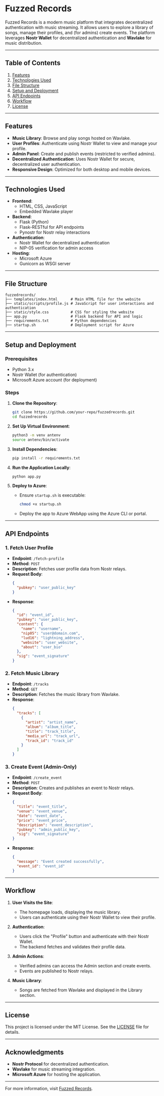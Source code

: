 # Fuzzed Records

Fuzzed Records is a modern music platform that integrates decentralized authentication with music streaming. It allows users to explore a library of songs, manage their profiles, and (for admins) create events. The platform leverages **Nostr Wallet** for decentralized authentication and **Wavlake** for music distribution.

---

## Table of Contents
1. [Features](#features)
2. [Technologies Used](#technologies-used)
3. [File Structure](#file-structure)
4. [Setup and Deployment](#setup-and-deployment)
5. [API Endpoints](#api-endpoints)
6. [Workflow](#workflow)
7. [License](#license)

---

## Features

- **Music Library**: Browse and play songs hosted on Wavlake.
- **User Profiles**: Authenticate using Nostr Wallet to view and manage your profile.
- **Admin Panel**: Create and publish events (restricted to verified admins).
- **Decentralized Authentication**: Uses Nostr Wallet for secure, decentralized user authentication.
- **Responsive Design**: Optimized for both desktop and mobile devices.

---

## Technologies Used

- **Frontend**:
  - HTML, CSS, JavaScript
  - Embedded Wavlake player
- **Backend**:
  - Flask (Python)
  - Flask-RESTful for API endpoints
  - Pynostr for Nostr relay interactions
- **Authentication**:
  - Nostr Wallet for decentralized authentication
  - NIP-05 verification for admin access
- **Hosting**:
  - Microsoft Azure
  - Gunicorn as WSGI server

---

## File Structure

```
fuzzedrecords/
├── templates/index.html      # Main HTML file for the website
├── static/scripts/profile.js # JavaScript for user interactions and authentication
├── static/style.css          # CSS for styling the website
├── app.py                    # Flask backend for API and logic
├── requirements.txt          # Python dependencies
├── startup.sh                # Deployment script for Azure
```

---

## Setup and Deployment

### Prerequisites
- Python 3.x
- Nostr Wallet (for authentication)
- Microsoft Azure account (for deployment)

### Steps

1. **Clone the Repository**:
   ```bash
   git clone https://github.com/your-repo/fuzzedrecords.git
   cd fuzzedrecords
   ```

2. **Set Up Virtual Environment**:
   ```bash
   python3 -m venv antenv
   source antenv/bin/activate
   ```

3. **Install Dependencies**:
   ```bash
   pip install -r requirements.txt
   ```

4. **Run the Application Locally**:
   ```bash
   python app.py
   ```

5. **Deploy to Azure**:
   - Ensure `startup.sh` is executable:
     ```bash
     chmod +x startup.sh
     ```
   - Deploy the app to Azure WebApp using the Azure CLI or portal.

---

## API Endpoints

### **1. Fetch User Profile**
- **Endpoint**: `/fetch-profile`
- **Method**: `POST`
- **Description**: Fetches user profile data from Nostr relays.
- **Request Body**:
  ```json
  {
    "pubkey": "user_public_key"
  }
  ```
- **Response**:
  ```json
  {
    "id": "event_id",
    "pubkey": "user_public_key",
    "content": {
      "name": "username",
      "nip05": "user@domain.com",
      "lud16": "lightning_address",
      "website": "user_website",
      "about": "user_bio"
    },
    "sig": "event_signature"
  }
  ```

### **2. Fetch Music Library**
- **Endpoint**: `/tracks`
- **Method**: `GET`
- **Description**: Fetches the music library from Wavlake.
- **Response**:
  ```json
  {
    "tracks": [
      {
        "artist": "artist_name",
        "album": "album_title",
        "title": "track_title",
        "media_url": "track_url",
        "track_id": "track_id"
      }
    ]
  }
  ```

### **3. Create Event (Admin-Only)**
- **Endpoint**: `/create_event`
- **Method**: `POST`
- **Description**: Creates and publishes an event to Nostr relays.
- **Request Body**:
  ```json
  {
    "title": "event_title",
    "venue": "event_venue",
    "date": "event_date",
    "price": "event_price",
    "description": "event_description",
    "pubkey": "admin_public_key",
    "sig": "event_signature"
  }
  ```
- **Response**:
  ```json
  {
    "message": "Event created successfully",
    "event_id": "event_id"
  }
  ```

---

## Workflow

1. **User Visits the Site**:
   - The homepage loads, displaying the music library.
   - Users can authenticate using their Nostr Wallet to view their profile.

2. **Authentication**:
   - Users click the "Profile" button and authenticate with their Nostr Wallet.
   - The backend fetches and validates their profile data.

3. **Admin Actions**:
   - Verified admins can access the Admin section and create events.
   - Events are published to Nostr relays.

4. **Music Library**:
   - Songs are fetched from Wavlake and displayed in the Library section.

---

## License

This project is licensed under the MIT License. See the [LICENSE](LICENSE) file for details.

---

## Acknowledgments

- **Nostr Protocol** for decentralized authentication.
- **Wavlake** for music streaming integration.
- **Microsoft Azure** for hosting the application.

---

For more information, visit [Fuzzed Records](https://fuzzedrecords.com).
